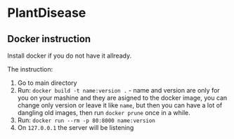 # PlantDisease

## Docker instruction

Install docker if you do not have it allready. 

The instruction:

1. Go to main directory
2. Run: `docker build -t name:version .` - name and version are only for you on your mashine and they are asigned to the docker image, you can change only version or leave it like `name`, but then you can have a lot of dangling old images, then run `docker prune` once in a while.
3. Run: `docker run --rm -p 80:8000 name:version`
4. On `127.0.0.1` the server will be listening 